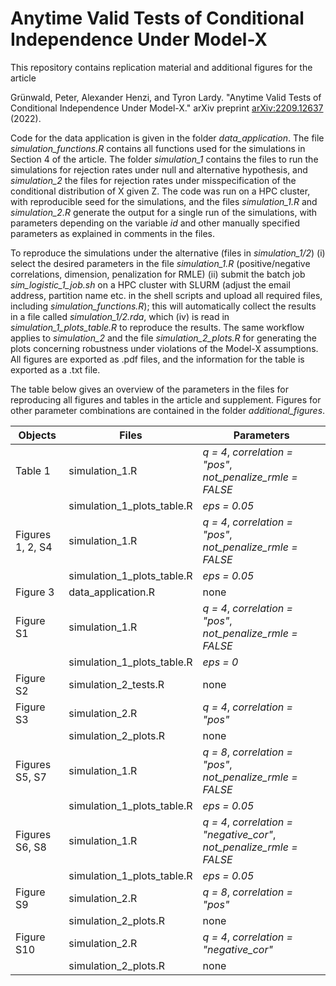# Anytime Valid Tests of Conditional Independence Under Model-X

This repository contains replication material and additional figures for the article

Grünwald, Peter, Alexander Henzi, and Tyron Lardy. "Anytime Valid Tests of Conditional Independence Under Model-X." arXiv preprint [arXiv:2209.12637](https://arxiv.org/abs/2209.12637) (2022).
 
Code for the data application is given in the folder *data_application*. The file *simulation_functions.R* contains all functions used for the simulations in Section 4 of the article. The folder *simulation_1* contains the files to run the simulations for rejection rates under null and alternative hypothesis, and *simulation_2* the files for rejection rates under misspecification of the conditional distribution of X given Z. The code was run on a HPC cluster, with reproducible seed for the simulations, and the files *simulation_1.R* and *simulation_2.R* generate the output for a single run of the simulations, with parameters depending on the variable *id* and other manually specified parameters as explained in comments in the files.

To reproduce the simulations under the alternative (files in *simulation_1/2*) (i) select the desired parameters in the file *simulation_1.R* (positive/negative correlations, dimension, penalization for RMLE) (ii) submit the batch job *sim_logistic_1_job.sh* on a HPC cluster with SLURM (adjust the email address, partition name etc. in the shell scripts and upload all required files, including *simulation_functions.R*); this will automatically collect the results in a file called *simulation_1/2.rda*, which (iv) is read in *simulation_1_plots_table.R* to reproduce the results. The same workflow applies to *simulation_2* and the file *simulation_2_plots.R* for generating the plots concerning robustness under violations of the Model-X assumptions. All figures are exported as .pdf files, and the information for the table is exported as a .txt file.

The table below gives an overview of the parameters in the files for reproducing all figures and tables in the article and supplement. Figures for other parameter combinations are contained in the folder *additional_figures*.

| Objects            | Files                                | Parameters                                                           | 
| ------------------ | ------------------------------------ | --------------------------------------------------------             |
| Table 1            | simulation_1.R                       | *q = 4*, *correlation = "pos"*, *not_penalize_rmle = FALSE*          |
|                    | simulation_1_plots_table.R           | *eps = 0.05*                                                         |
| Figures 1, 2, S4   | simulation_1.R                       | *q = 4*, *correlation = "pos"*, *not_penalize_rmle = FALSE*          |
|                    | simulation_1_plots_table.R           | *eps = 0.05*                                                         |
| Figure 3           | data_application.R                   | none                                                                 |
| Figure S1          | simulation_1.R                       | *q = 4*, *correlation = "pos"*, *not_penalize_rmle = FALSE*          |
|                    | simulation_1_plots_table.R           | *eps = 0*                                                            |
| Figure S2          | simulation_2_tests.R                 | none                                                                 |
| Figure S3          | simulation_2.R                       | *q = 4*, *correlation = "pos"*                                       |
|                    | simulation_2_plots.R                 | none                                                                 |
| Figures S5, S7     | simulation_1.R                       | *q = 8*, *correlation = "pos"*, *not_penalize_rmle = FALSE*          |
|                    | simulation_1_plots_table.R           | *eps = 0.05*                                                         |
| Figures S6, S8     | simulation_1.R                       | *q = 4*, *correlation = "negative_cor"*, *not_penalize_rmle = FALSE* |
|                    | simulation_1_plots_table.R           | *eps = 0.05*                                                         |
| Figure S9          | simulation_2.R                       | *q = 8*, *correlation = "pos"*                                       |
|                    | simulation_2_plots.R                 | none                                                                 |
| Figure S10         | simulation_2.R                       | *q = 4*, *correlation = "negative_cor"*                              |
|                    | simulation_2_plots.R                 | none                                                                 |